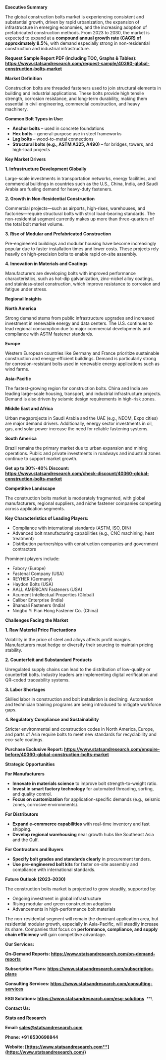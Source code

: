 ﻿**Executive Summary**

The global construction bolts market is experiencing consistent and substantial growth, driven by rapid urbanization, the expansion of infrastructure in emerging economies, and the increasing adoption of prefabricated construction methods. From 2023 to 2030, the market is expected to expand at a **compound annual growth rate (CAGR) of approximately 8.5%**, with demand especially strong in non-residential construction and industrial infrastructure.

**Request Sample Report PDF (including TOC, Graphs & Tables): <https://www.statsandresearch.com/request-sample/40360-global-construction-bolts-market>**

**Market Definition**

Construction bolts are threaded fasteners used to join structural elements in building and industrial applications. These bolts provide high tensile strength, corrosion resistance, and long-term durability, making them essential in civil engineering, commercial construction, and heavy machinery.

**Common Bolt Types in Use:**

- **Anchor bolts** – used in concrete foundations
- **Hex bolts** – general-purpose use in steel frameworks
- **Lag bolts** – wood-to-metal connections
- **Structural bolts (e.g., ASTM A325, A490)** – for bridges, towers, and high-load projects

**Key Market Drivers**

**1. Infrastructure Development Globally**

Large-scale investments in transportation networks, energy facilities, and commercial buildings in countries such as the U.S., China, India, and Saudi Arabia are fueling demand for heavy-duty fasteners.

**2. Growth in Non-Residential Construction**

Commercial projects—such as airports, high-rises, warehouses, and factories—require structural bolts with strict load-bearing standards. The non-residential segment currently makes up more than three-quarters of the total bolt market volume.

**3. Rise of Modular and Prefabricated Construction**

Pre-engineered buildings and modular housing have become increasingly popular due to faster installation times and lower costs. These projects rely heavily on high-precision bolts to enable rapid on-site assembly.

**4. Innovation in Materials and Coatings**

Manufacturers are developing bolts with improved performance characteristics, such as hot-dip galvanization, zinc-nickel alloy coatings, and stainless-steel construction, which improve resistance to corrosion and fatigue under stress.

**Regional Insights**

**North America**

Strong demand stems from public infrastructure upgrades and increased investment in renewable energy and data centers. The U.S. continues to lead regional consumption due to major commercial developments and compliance with ASTM fastener standards.

**Europe**

Western European countries like Germany and France prioritize sustainable construction and energy-efficient buildings. Demand is particularly strong for corrosion-resistant bolts used in renewable energy applications such as wind farms.

**Asia-Pacific**

The fastest-growing region for construction bolts. China and India are leading large-scale housing, transport, and industrial infrastructure projects. Demand is also driven by seismic design requirements in high-risk zones.

**Middle East and Africa**

Urban megaprojects in Saudi Arabia and the UAE (e.g., NEOM, Expo cities) are major demand drivers. Additionally, energy sector investments in oil, gas, and solar power increase the need for reliable fastening systems.

**South America**

Brazil remains the primary market due to urban expansion and mining operations. Public and private investments in roadways and industrial zones continue to support market growth.

**Get up to 30%-40% Discount: <https://www.statsandresearch.com/check-discount/40360-global-construction-bolts-market>**

**Competitive Landscape**

The construction bolts market is moderately fragmented, with global manufacturers, regional suppliers, and niche fastener companies competing across application segments.

**Key Characteristics of Leading Players:**

- Compliance with international standards (ASTM, ISO, DIN)
- Advanced bolt manufacturing capabilities (e.g., CNC machining, heat treatment)
- Distribution partnerships with construction companies and government contractors

Prominent players include:

- Fabory (Europe)
- Fastenal Company (USA)
- REYHER (Germany)
- Haydon Bolts (USA)
- AALL AMERICAN Fasteners (USA)
- Acument Intellectual Properties (Global)
- Caliber Enterprise (India)
- Bhansali Fasteners (India)
- Ningbo Yi Pian Hong Fastener Co. (China)

**Challenges Facing the Market**

**1. Raw Material Price Fluctuations**

Volatility in the price of steel and alloys affects profit margins. Manufacturers must hedge or diversify their sourcing to maintain pricing stability.

**2. Counterfeit and Substandard Products**

Unregulated supply chains can lead to the distribution of low-quality or counterfeit bolts. Industry leaders are implementing digital verification and QR-coded traceability systems.

**3. Labor Shortages**

Skilled labor in construction and bolt installation is declining. Automation and technician training programs are being introduced to mitigate workforce gaps.

**4. Regulatory Compliance and Sustainability**

Stricter environmental and construction codes in North America, Europe, and parts of Asia require bolts to meet new standards for recyclability and eco-safe coatings.

**Purchase Exclusive Report: <https://www.statsandresearch.com/enquire-before/40360-global-construction-bolts-market>**

**Strategic Opportunities**

**For Manufacturers**

- **Innovate in materials science** to improve bolt strength-to-weight ratio.
- **Invest in smart factory technology** for automated threading, sorting, and quality control.
- **Focus on customization** for application-specific demands (e.g., seismic zones, corrosive environments).

**For Distributors**

- **Expand e-commerce capabilities** with real-time inventory and fast shipping.
- **Develop regional warehousing** near growth hubs like Southeast Asia and the Gulf.

**For Contractors and Buyers**

- **Specify bolt grades and standards clearly** in procurement tenders.
- **Use pre-engineered bolt kits** for faster on-site assembly and compliance with international standards.

**Future Outlook (2023–2030)**

The construction bolts market is projected to grow steadily, supported by:

- Ongoing investment in global infrastructure
- Rising modular and green construction adoption
- Advancements in high-performance bolt materials

The non-residential segment will remain the dominant application area, but residential modular growth, especially in Asia-Pacific, will steadily increase its share. Companies that focus on **performance, compliance, and supply chain efficiency** will gain competitive advantage.

**Our Services:** 

**On-Demand Reports: <https://www.statsandresearch.com/on-demand-reports>** 

**Subscription Plans: <https://www.statsandresearch.com/subscription-plans>** 

**Consulting Services: <https://www.statsandresearch.com/consulting-services>** 

**ESG Solutions: <https://www.statsandresearch.com/esg-solutions>** 
**\


**Contact Us:** 

**Stats and Research** 

**Email: <sales@statsandresearch.com>** 

**Phone: +91 8530698844** 

**Website: [https://www.statsandresearch.com**](https://www.statsandresearch.com/)**

